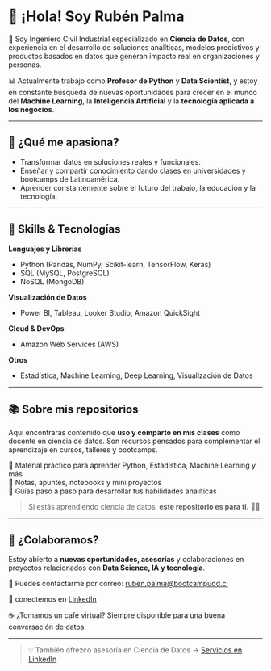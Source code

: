 # 👋 ¡Hola! Soy Rubén Palma

🚀 Soy Ingeniero Civil Industrial especializado en **Ciencia de Datos**, con experiencia en el desarrollo de soluciones analíticas, modelos predictivos y productos basados en datos que generan impacto real en organizaciones y personas.

📊 Actualmente trabajo como **Profesor de Python** y **Data Scientist**, y estoy en constante búsqueda de nuevas oportunidades para crecer en el mundo del **Machine Learning**, la **Inteligencia Artificial** y la **tecnología aplicada a los negocios**.

---

## 💼 ¿Qué me apasiona?
- Transformar datos en soluciones reales y funcionales.
- Enseñar y compartir conocimiento dando clases en universidades y bootcamps de Latinoamérica.
- Aprender constantemente sobre el futuro del trabajo, la educación y la tecnología.

---

## 🧠 Skills & Tecnologías

**Lenguajes y Librerías**
- Python (Pandas, NumPy, Scikit-learn, TensorFlow, Keras)
- SQL (MySQL, PostgreSQL)
- NoSQL (MongoDB)

**Visualización de Datos**
- Power BI, Tableau, Looker Studio, Amazon QuickSight

**Cloud & DevOps**
- Amazon Web Services (AWS)

**Otros**
- Estadística, Machine Learning, Deep Learning, Visualización de Datos

---

## 📚 Sobre mis repositorios

Aquí encontrarás contenido que **uso y comparto en mis clases** como docente en ciencia de datos. Son recursos pensados para complementar el aprendizaje en cursos, talleres y bootcamps.

🔹 Material práctico para aprender Python, Estadística, Machine Learning y más  
🔹 Notas, apuntes, notebooks y mini proyectos  
🔹 Guías paso a paso para desarrollar tus habilidades analíticas

> Si estás aprendiendo ciencia de datos, **este repositorio es para ti.** 📘✨

---

## 🤝 ¿Colaboramos?
Estoy abierto a **nuevas oportunidades, asesorías** y colaboraciones en proyectos relacionados con **Data Science, IA y tecnología**.

📩 Puedes contactarme por correo: ruben.palma@bootcampudd.cl 

🔗 conectemos en [LinkedIn](https://www.linkedin.com/in/rub%C3%A9n-fernando-palma-medina/)  

☕ ¿Tomamos un café virtual? Siempre disponible para una buena conversación de datos.

---

> 💡 También ofrezco asesoría en Ciencia de Datos → [Servicios en LinkedIn](https://www.linkedin.com/services/page/4020713203a160b890/)


<!---
RubenGithub1108/RubenGithub1108 is a ✨ special ✨ repository because its `README.md` (this file) appears on your GitHub profile.
You can click the Preview link to take a look at your changes.
--->

